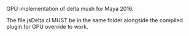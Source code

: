 GPU implementation of delta mush for Maya 2016.

The file jsDelta.cl MUST be in the same folder alongside the compiled plugin for GPU override to work.
